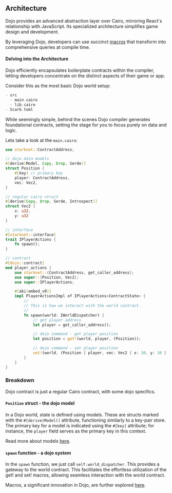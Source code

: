 ## Architecture

Dojo provides an advanced abstraction layer over Cairo, mirroring React's relationship with JavaScript. Its specialized architecture simplifies game design and development.

By leveraging Dojo, developers can use succinct [macros](/framework/contracts/macros.md) that transform into comprehensive queries at compile time.

#### Delving into the Architecture

Dojo efficiently encapsulates boilerplate contracts within the compiler, letting developers concentrate on the distinct aspects of their game or app.

Consider this as the most basic Dojo world setup:

```rust
- src
  - main.cairo
  - lib.cairo
- Scarb.toml
```

While seemingly simple, behind the scenes Dojo compiler generates foundational contracts, setting the stage for you to focus purely on data and logic.

Lets take a look at the `main.cairo`:

```rust
use starknet::ContractAddress;

// dojo data models
#[derive(Model, Copy, Drop, Serde)]
struct Position {
    #[key] // primary key
    player: ContractAddress,
    vec: Vec2,
}

// regular cairo struct
#[derive(Copy, Drop, Serde, Introspect)]
struct Vec2 {
    x: u32,
    y: u32
}

// interface
#[starknet::interface]
trait IPlayerActions {
    fn spawn();
}

// contract
#[dojo::contract]
mod player_actions {
    use starknet::{ContractAddress, get_caller_address};
    use super::{Position, Vec2};
    use super::IPlayerActions;

    #[abi(embed_v0)]
    impl PlayerActionsImpl of IPlayerActions<ContractState> {
        //
        // This is how we interact with the world contract.
        //
        fn spawn(world: IWorldDispatcher) {
            // get player address
            let player = get_caller_address();

            // dojo command - get player position
            let position = get!(world, player, (Position));

            // dojo command - set player position
            set!(world, (Position { player, vec: Vec2 { x: 10, y: 10 } }));
        }
    }
}
```

### Breakdown

Dojo contract is just a regular Cairo contract, with some dojo specifics.

#### `Position` struct - the dojo model

In a Dojo world, state is defined using models. These are structs marked with the `#[derive(Model)]` attribute, functioning similarly to a key-pair store. The primary key for a model is indicated using the `#[key]` attribute; for instance, the `player` field serves as the primary key in this context.

Read more about models [here](/framework/models).

#### `spawn` function - a dojo system

In the `spawn` function, we just call `self.world_dispatcher`. This provides a gateway to the world contract. This facilitates the effortless utilization of the get! and set! macros, allowing seamless interaction with the world contract.

Macros, a significant innovation in Dojo, are further explored [here](/framework/contracts/macros.md).
